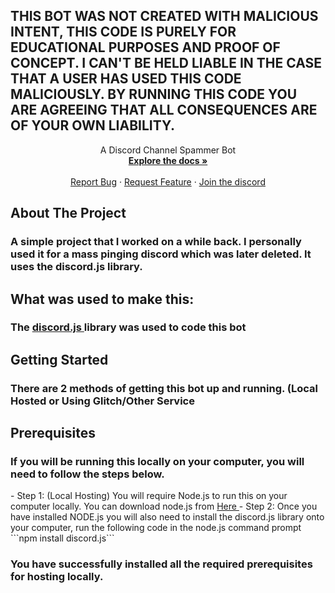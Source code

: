 <h2> THIS BOT WAS NOT CREATED WITH MALICIOUS INTENT, THIS CODE IS PURELY FOR EDUCATIONAL PURPOSES AND PROOF OF CONCEPT. I CAN'T BE HELD LIABLE IN THE CASE THAT A USER HAS USED THIS CODE MALICIOUSLY. BY RUNNING THIS CODE YOU ARE AGREEING THAT ALL CONSEQUENCES ARE OF YOUR OWN LIABILITY. </h2>


<p align="center">
    A Discord Channel Spammer Bot
    <br /> 
    <a href="https://github.com/MasterPanda61/DiscordSpamBot"><strong>Explore the docs »</strong></a>
    <br />
    <br />
    <a href="https://github.com/MasterPanda61/DiscordSpamBot/issues">Report Bug</a>
    ·
    <a href="https://github.com/MasterPanda61/DiscordSpamBot/issues">Request Feature</a>
      ·
    <a href="https://discord.com">Join the discord</a>
  </p>
</p>

<p align="center">
    <h2> About The Project </h2>
    </p>
    <h3> A simple project that I worked on a while back. I personally used it for a mass pinging discord which was later deleted. It uses the discord.js library. </h3>
   <p align="center"> 
    <h2> What was used to make this: </h2>
    </p>
    <h3> The <a href="https://discord.js.org"> discord.js </a> library was used to code this bot </h3> 
    <p align="center">
    <h2> Getting Started </h2> 
    </p>
    <h3> There are 2 methods of getting this bot up and running. (Local Hosted or Using Glitch/Other Service </h3>
    <p align="center">
    <h2> Prerequisites </h2>
    <h3> If you will be running this locally on your computer, you will need to follow the steps below. </h3>
    <p>- Step 1: (Local Hosting)
    You will require Node.js to run this on your computer locally. You can download node.js from <a href="https://nodejs.org/en/"> Here </a>
    - Step 2: 
    Once you have installed NODE.js you will also need to install the discord.js library onto your computer, run the following code in the node.js command prompt
   ```npm install discord.js```
    </p>
    <h3> You have successfully installed all the required prerequisites for hosting locally.
    
    
    
    
    
    
    
    
    
